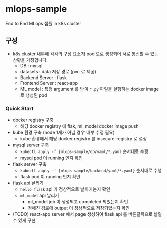 # mlops-sample
End to End MLops 샘플 in k8s cluster

## 구성
- k8s cluster 내부에 각각의 구성 요소가 pod 으로 생성되어 서로 통신할 수 있는 상황을 가정합니다.
    - DB : mysql
    - datasets : data 저장 경로 (pvc 로 제공)
    - Backend Server : flask
    - Frontend Server : react-app
    - ML model : 특정 argument 를 받아 `*.py` 파일을 실행하는 docker image 로 생성된 pod

### Quick Start
- docker registry 구축
  - 해당 docker registry 에 flak, ml_model docker image push
- kube 환경 구축 (node 1개가 아닐 경우 내부 수정 필요)
  - kube 환경에서 해당 docker registry 를 insecure-registry 로 설정
- mysql server 구축
  - `kubectl apply -f {mlops-sample/db/yaml/*.yaml` 순서대로 수행
  - mysql pod 이 running 인지 확인
- flask server 구축
  - `kubectl apply -f {mlops-sample/backend/yaml/*.yaml}` 순서대로 수행
  - flask pod 이 running 인지 확인
- flask api 날리기
  - `hello flask` api 가 정상적으로 날아가는지 확인
  - `ml_model` api 날리기
    - ml_model job 이 생성되고 completed 되었는지 확인
    - 정해진 경로에 output 이 정상적으로 저장되었는지 확인
- (TODO) react-app server 에서 page 생성하여 flask api 를 버튼클릭으로 날릴 수 있게 구현